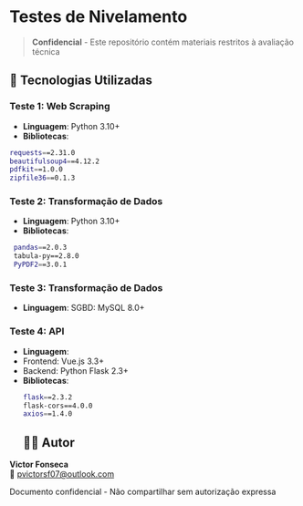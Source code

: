 #  Testes de Nivelamento

> **Confidencial** - Este repositório contém materiais restritos à avaliação técnica

## 🔧 Tecnologias Utilizadas

  ### Teste 1: Web Scraping
  - **Linguagem**: Python 3.10+
  - **Bibliotecas**:
  ```bash
  requests==2.31.0
  beautifulsoup4==4.12.2
  pdfkit==1.0.0
  zipfile36==0.1.3
  ```
  ### Teste 2: Transformação de Dados
  - **Linguagem**: Python 3.10+
  - **Bibliotecas**:
   ```bash
    pandas==2.0.3
    tabula-py==2.8.0
    PyPDF2==3.0.1
   ```
   ### Teste 3: Transformação de Dados
  - **Linguagem**: SGBD: MySQL 8.0+
    
  ### Teste 4: API
  - **Linguagem**:
  - Frontend: Vue.js 3.3+
  -  Backend: Python Flask 2.3+
  - **Bibliotecas**:
    ```bash
    flask==2.3.2
    flask-cors==4.0.0
    axios==1.4.0
    ```
    ## 👨‍💻 Autor

**Victor Fonseca**  
📧 [pvictorsf07@outlook.com](mailto:pvictorsf07@outlook.com)

Documento confidencial - Não compartilhar sem autorização expressa


